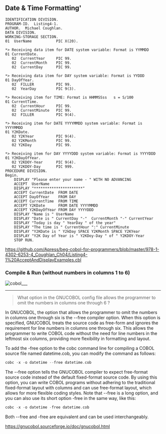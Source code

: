 ## Date & Time Formatting'

```
IDENTIFICATION DIVISION. 
PROGRAM-ID.  Listing4-1. 
AUTHOR.  Michael Coughlan.
DATA DIVISION. 
WORKING-STORAGE SECTION.
01  UserName           PIC X(20). 

*> Receiving data item for DATE system variable: Format is YYMMDD 
01 CurrentDate.
   02  CurrentYear     PIC 99.
   02  CurrentMonth    PIC 99.
   02  CurrentDay      PIC 99.

*> Receiving data item for DAY system variable: Format is YYDDD
01 DayOfYear.
   02  FILLER          PIC 99.
   02  YearDay         PIC 9(3).

*> Receiving item for TIME: Format is HHMMSSss   s = S/100 
01 CurrentTime.
   02  CurrentHour     PIC 99.
   02  CurrentMinute   PIC 99.
   02  FILLER          PIC 9(4).

*> Receiving item for DATE YYYYMMDD system variable: Format is YYYYMMDD
01 Y2KDate.
   02 Y2KYear          PIC 9(4).
   02 Y2KMonth         PIC 99.
   02 Y2KDay           PIC 99.
   
*> Receiving item for DAY YYYYDDD system variable: Format is YYYYDDD
01 Y2KDayOfYear.
   02 Y2KDOY-Year      PIC 9(4).
   02 Y2KDOY-Day       PIC 999.
PROCEDURE DIVISION.
Begin.
    DISPLAY "Please enter your name - " WITH NO ADVANCING 
    ACCEPT  UserName 
    DISPLAY "**********************"
    ACCEPT CurrentDate  FROM DATE
    ACCEPT DayOfYear    FROM DAY
    ACCEPT CurrentTime  FROM TIME
    ACCEPT Y2KDate      FROM DATE YYYYMMDD
    ACCEPT Y2KDayOfYear FROM DAY YYYYDDD
    DISPLAY "Name is " UserName 
    DISPLAY "Date is " CurrentDay "-"  CurrentMonth "-" CurrentYear 
    DISPLAY "Today is day " YearDay " of the year"
    DISPLAY "The time is " CurrentHour ":" CurrentMinute 
    DISPLAY "Y2KDate is " Y2kDay SPACE Y2KMonth SPACE Y2KYear
    DISPLAY "Y2K Day of Year is " Y2KDoy-Day " of " Y2KDOY-Year
    STOP RUN. 
```
https://github.com/Apress/beg-cobol-for-programmers/blob/master/978-1-4302-6253-4_Coughlan_Ch04/Listing4-1%20AcceptAndDisplayExamples.cbl

### Compile & Run (without numbers in columns 1 to 6) 

![cobol___](https://user-images.githubusercontent.com/68504324/231672213-b8c12a99-08d5-4b48-b7c8-828a3dc5e0ff.jpg)

---
> What option in the GNUCOBOL config file allows the programmer to omit the numbers in columns one through 6 ?

In GNUCOBOL, the option that allows the programmer to omit the numbers in columns one through six is the --free compiler option. When this option is specified, GNUCOBOL treats the source code as free-form and ignores the requirement for line numbers in columns one through six. This allows the programmer to write COBOL code without the need for line numbers in the leftmost six columns, providing more flexibility in formatting and layout.

To add the -free option to the cobc command line for compiling a COBOL source file named datetime.cob, you can modify the command as follows:

```c
cobc -x -o datetime --free datetime.cob
```

The --free option tells the GNUCOBOL compiler to expect free-format source code instead of the default fixed-format source code. By using this option, you can write COBOL programs without adhering to the traditional fixed-format layout with columns and can use free-format layout, which allows for more flexible coding styles. Note that --free is a long option, and you can also use its short option -free in the same way, like this:

```c
cobc -x -o datetime -free datetime.cob
```

Both --free and -free are equivalent and can be used interchangeably.

https://gnucobol.sourceforge.io/doc/gnucobol.html





